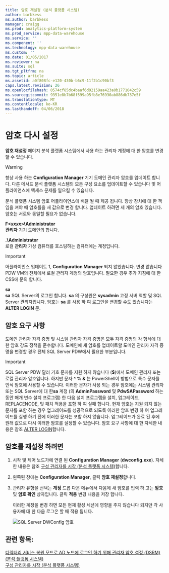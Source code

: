 ```yaml
---
title: 암호 재설정 (분석 플랫폼 시스템)
author: barbkess
ms.author: barbkess
manager: craigg
ms.prod: analytics-platform-system
ms.prod_service: mpp-data-warehouse
ms.service: ''
ms.component: ''
ms.technology: mpp-data-warehouse
ms.custom: ''
ms.date: 01/05/2017
ms.reviewer: na
ms.suite: sql
ms.tgt_pltfrm: na
ms.topic: article
ms.assetid: a0f808fc-e120-430b-b6c9-11f2b1c90bf3
caps.latest.revision: 26
ms.openlocfilehash: 0574cf85dc4baaf6d92159aa423a0b1771042c59
ms.sourcegitcommit: 9351e8b7b68f599a95fb8e76930ab886db737e5f
ms.translationtype: MT
ms.contentlocale: ko-KR
ms.lasthandoff: 04/06/2018
---
```

# <a name="password-reset"></a>암호 다시 설정
**암호 재설정** 페이지 분석 플랫폼 시스템에서 사용 하는 관리자 계정에 대 한 암호를 변경할 수 있습니다.  
  
> [!WARNING]  
> 항상 사용 하는 **Configuration Manager** 기기 도메인 관리자 암호를 업데이트 합니다. 다른 메서드 분석 플랫폼 시스템의 모든 구성 요소를 업데이트할 수 있습니다 및 어플라이언스에 액세스 문제를 일으킬 수 있습니다.  
  
분석 플랫폼 시스템 암호 어플라이언스에 배달 될 때 제공 됩니다. 항상 장치에 대 한 책임을 져야 때 암호를을 새 값으로 변경 합니다. 업데이트 하려면 세 개의 암호 있습니다. 암호는 서로와 동일할 필요가 없습니다.  
  
**F<*xxxx*>\Administrator**  
**관리자** 기기 도메인의 합니다.  
  
**.\Administrator**  
로컬 **관리자** 가상 컴퓨터를 호스팅하는 컴퓨터에는 계정입니다.  
  
> [!IMPORTANT]  
> 어플라이언스 업데이트 1, **Configuration Manager** 되지 않았습니다. 변경 않습니다 PDW VM의 전체에서 로컬 관리자 계정의 암호입니다. 필요한 경우 추가 지침에 대 한 CSS에 문의 합니다.  
  
**sa**  
**sa** SQL Server의 로그인 합니다. **sa** 의 구성원은 **sysadmin** 고정 서버 역할 및 SQL Server 관리자입니다. 암호는 **sa** 를 사용 하 여 로그인을 변경할 수도 있습니다는 **ALTER LOGIN** 문.  
  
## <a name="password-requirements"></a>암호 요구 사항  
도메인 관리자 자격 증명 및 시스템 관리자 자격 증명은 모두 자격 증명의 각 형식에 대 한 암호 강도 정책을 준수합니다. 도메인에 새 암호를 업데이트할 도메인 관리자 자격 증명을 변경할 경우 전체 SQL Server PDW에서 필요한 부분입니다.  
  
> [!IMPORTANT]  
> SQL Server PDW 달러 기호 문자를 지원 하지 않습니다 (**$**)에서 도메인 관리자 또는 로컬 관리자 암호입니다. 하지만 문자 **^ % &** 는 PowerShell이 방법으로 특수 문자를 인식 암호에 사용할 수 있습니다. 이러한 문자가 사용 되는 경우 암호에는 시스템 관리자 또는 SQL Server에 대 한**sa** 계정 (의 **AdminPassword** 및 **PdwSAPassword** 하는 동안 매개 변수 설치 프로그램) 한 다음 설치 프로그램을 설치, 업그레이드, REPLACENODE, 및 패치 적용을 포함 하 여 실패 합니다. 현재 암호는 지원 되지 않는 문자를 포함 하는 경우 업그레이드를 성공적으로 되도록 이러한 암호 변경 하 여 업그레이드를 실행 하기 전에 이러한 문자는 포함 하지 않습니다. 업그레이드가 완료 된 후에 원래 값으로 다시 이러한 암호를 설정할 수 있습니다. 암호 요구 사항에 대 한 자세한 내용은 참조 [ALTER LOGIN](../t-sql/statements/alter-login-transact-sql.md)합니다.  
  
## <a name="to-reset-a-password"></a>암호를 재설정 하려면  
  
1.  시작 및 제어 노드가에 연결 된 **Configuration Manager** (**dwconfig.exe**). 자세한 내용은 참조 [구성 관리자를 시작 &#40;분석 플랫폼 시스템&#41;](launch-the-configuration-manager.md)합니다.  
  
2.  왼쪽된 창에는 **Configuration Manager**, 클릭 **암호 재설정**합니다.  
  
3.  관리자 유형을 선택는 **계정** 드롭 다운 메뉴에서 다음에 새 암호를 입력 하 고는 **암호** 및 **암호 확인** 상자입니다. 클릭 **적용** 변경 내용을 저장 합니다.  
  
    이러한 계정을 변경 하면 모든 현재 활성 세션에 영향을 주지 않습니다 되지만 각 사용자에 대 한 다음 로그온 할 때 적용 됩니다.  
  
    ![SQL Server DWConfig 암호](./media/password-reset/SQL_Server_PDW_DWConfig_TopPW.png "SQL_Server_PDW_DWConfig_TopPW")  
  
## <a name="see-also"></a>관련 항목:  
[디렉터리 서비스 복원 모드로 AD 노드에 로그인 하기 위해 관리자 암호 설정 &#40;DSRM&#41; &#40;분석 플랫폼 시스템&#41;](set-admin-password-for-logging-on-to-ad-nodes-in-directory-services-restore-mode.md)  
[구성 관리자를 시작 &#40;분석 플랫폼 시스템&#41;](launch-the-configuration-manager.md)  
  
